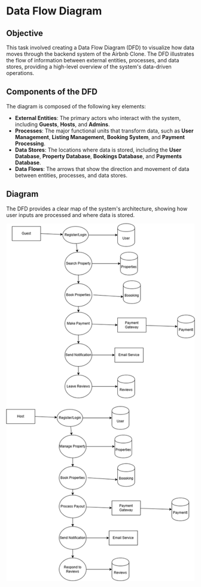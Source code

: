 # Data Flow Diagram

## Objective
This task involved creating a Data Flow Diagram (DFD) to visualize how data moves through the backend system of the Airbnb Clone. The DFD illustrates the flow of information between external entities, processes, and data stores, providing a high-level overview of the system's data-driven operations.

## Components of the DFD
The diagram is composed of the following key elements:
- **External Entities**: The primary actors who interact with the system, including **Guests**, **Hosts**, and **Admins**.
- **Processes**: The major functional units that transform data, such as **User Management**, **Listing Management**, **Booking System**, and **Payment Processing**.
- **Data Stores**: The locations where data is stored, including the **User Database**, **Property Database**, **Bookings Database**, and **Payments Database**.
- **Data Flows**: The arrows that show the direction and movement of data between entities, processes, and data stores.

## Diagram
The DFD provides a clear map of the system's architecture, showing how user inputs are processed and where data is stored.

![Airbnb Data Flow Diagram](data-flow-diagram/data-flow.png)
